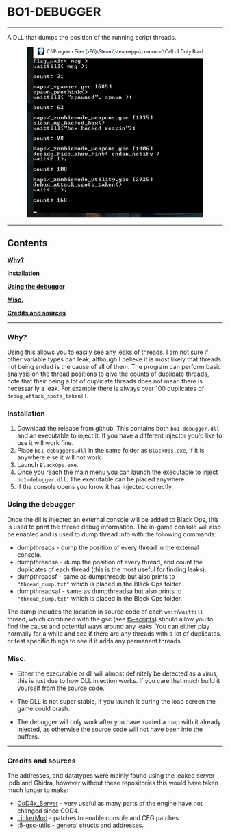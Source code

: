 # BO1-DEBUGGER

---

A DLL that dumps the position of the running script threads.

<p align="center">
  <img src="example.png" />
</p>

---

## Contents

**[Why?](#1why)**

**[Installation](#installation)**

**[Using the debugger](#using-the-debugger)**

**[Misc.](#misc)**

**[Credits and sources](#credits-and-sources)**

---

### Why?

Using this allows you to easily see any leaks of threads. I am not sure if other variable types can leak, although I believe it is most likely that threads not being ended is the cause of all of them. The program can perform basic analysis on the thread positions to give the counts of duplicate threads, note that their being a lot of duplicate threads does not mean there is necessarily a leak. For example there is always over 100 duplicates of `debug_attack_spots_taken()`.

### Installation

1. Download the release from github. This contains both `bo1-debugger.dll` and an executable to inject it. If you have a different injector you'd like to use it will work fine.
2. Place `bo1-debuggers.dll` in the same folder as `BlackOps.exe`, if it is anywhere else it will not work.
3. Launch `BlackOps.exe`.
4. Once you reach the main menu you can launch the executable to inject `bo1-debugger.dll`. The executable can be placed anywhere.
5. If the console opens you know it has injected correctly.

### Using the debugger

Once the dll is injected an external console will be added to Black Ops, this is used to print the thread debug information. The in-game console will also be enabled and is used to dump thread info with the following commands:

- dumpthreads - dump the position of every thread in the external console.
- dumpthreadsa - dump the position of every thread, and count the duplicates of each thread (this is the most useful for finding leaks).
- dumpthreadsf - same as dumpthreads but also prints to `"thread_dump.txt"` which is placed in the Black Ops folder.
- dumpthreadsaf - same as dumpthreadsa but also prints to `"thread_dump.txt"` which is placed in the Black Ops folder.

The dump includes the location in source code of each `wait`/`waittill` thread, which combined with the gsc (see [t5-scripts](https://github.com/plutoniummod/t5-scripts/)) should allow you to find the cause and potential ways around any leaks. You can either play normally for a while and see if there are any threads with a lot of duplicates, or test specific things to see if it adds any permanent threads.

### Misc.

- Either the executable or dll will almost definitely be detected as a virus, this is just due to how DLL injection works. If you care that much build it yourself from the source code.

- The DLL is not super stable, if you launch it during the load screen the game could crash.

- The debugger will only work after you have loaded a map with it already injected, as otherwise the source code will not have been into the buffers.

---

### Credits and sources

The addresses, and datatypes were mainly found using the leaked server .pdb and Ghidra, however without these repositories this would have taken much longer to make:

- [CoD4x_Server](https://github.com/callofduty4x/CoD4x_Server/) - very useful as many parts of the engine have not changed since COD4.
- [LinkerMod](https://github.com/Nukem9/LinkerMod) - patches to enable console and CEG patches.
- [t5-gsc-utils](https://github.com/fedddddd/t5-gsc-utils/) - general structs and addresses.
